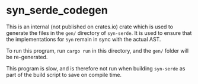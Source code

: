 # syn_serde_codegen

This is an internal (not published on crates.io) crate which is used to generate
the files in the `gen/` directory of `syn-serde`. It is used to ensure that the
implementations for `Syn` remain in sync with the
actual AST.

To run this program, run `cargo run` in this directory, and the `gen/` folder
will be re-generated.

This program is slow, and is therefore not run when building `syn-serde` as part of
the build script to save on compile time.

